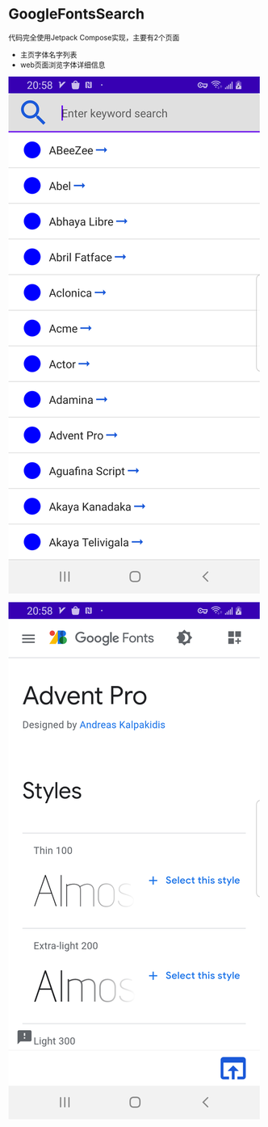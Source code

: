 # GoogleFontsSearch
代码完全使用Jetpack Compose实现，主要有2个页面
- 主页字体名字列表
- web页面浏览字体详细信息




![main page](https://github.com/mutour/GoogleFontsSearch/blob/master/data/main.png)


![web page](https://github.com/mutour/GoogleFontsSearch/blob/master/data/page-web.png)
